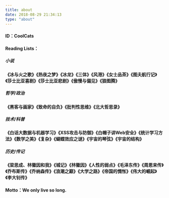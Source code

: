 ```yaml
---
title: about
date: 2018-08-29 21:34:13
type: "about"
---
```


#### ID：CoolCats
#### Reading Lists：

##### 小说

#### 《冰与火之歌》《热夜之梦》《冰龙》《三体》《风港》《女士品茶》《图夫航行记》《莎士比亚喜剧》《莎士比亚悲剧》《傲慢与偏见》《狼图腾》

##### 哲学/政治

#### 《黑客与画家》《致命的自负》《批判性思维》《北大哲思录》

##### 技术/科普

#### 《白话大数据与机器学习》《XSS攻击与防御》《白帽子讲Web安全》《统计学习方法》《数学之美》《复杂》《蝴蝶效应之谜》《宇宙的琴弦》《宇宙的结构》

##### 历史/传记

#### 《梁思成、林徽因和我》《城记》《林徽因》《人性的弱点》《毛泽东传》《周恩来传》《乔布斯传》《乔纳森传》《浪潮之巅》《大学之路》《帝国的惆怅》《伟大的崛起》《李大钊传》

#### Motto：We only live so long.